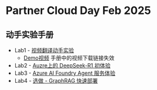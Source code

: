# Partner Cloud Day Feb 2025
## 动手实验手册

- Lab1 - [视频翻译动手实验](./Lab1-视频翻译/Azure_AI_视频翻译动手实验.pdf)
    - [Demo视频](https://frmstotraining.blob.core.windows.net/demo/demo.webm) 手册中的视频下载链接失效
- Lab2 - [Auzre上的 DeepSeek-R1 初体验](./Lab2-AzureDeepSeekR1/readme.md)
- Lab3 - [Azure AI Foundry Agent 服务体验](./Lab3-AIFoundryAgent/readme.md)
- Lab4 - [选做 - GraphRAG 快速部署](./Lab4-Option-GraphRAG/readme.md)